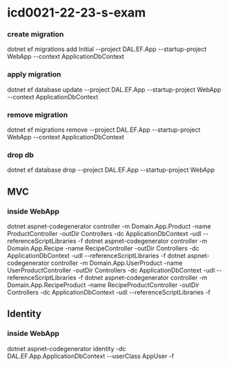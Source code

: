 # icd0021-22-23-s-exam


### create migration
dotnet ef migrations add Initial --project DAL.EF.App --startup-project WebApp --context ApplicationDbContext

### apply migration
dotnet ef database update --project DAL.EF.App --startup-project WebApp --context ApplicationDbContext

### remove migration

dotnet ef migrations remove --project DAL.EF.App --startup-project WebApp --context ApplicationDbContext

### drop db

dotnet ef database drop --project DAL.EF.App --startup-project WebApp


## MVC
### inside WebApp

dotnet aspnet-codegenerator controller -m Domain.App.Product -name ProductController -outDir Controllers -dc ApplicationDbContext  -udl --referenceScriptLibraries -f
dotnet aspnet-codegenerator controller -m Domain.App.Recipe -name RecipeController -outDir Controllers -dc ApplicationDbContext  -udl --referenceScriptLibraries -f
dotnet aspnet-codegenerator controller -m Domain.App.UserProduct -name UserProductController -outDir Controllers -dc ApplicationDbContext  -udl --referenceScriptLibraries -f
dotnet aspnet-codegenerator controller -m Domain.App.RecipeProduct -name RecipeProductController -outDir Controllers -dc ApplicationDbContext  -udl --referenceScriptLibraries -f


## Identity
### inside WebApp
dotnet aspnet-codegenerator identity -dc DAL.EF.App.ApplicationDbContext --userClass AppUser -f